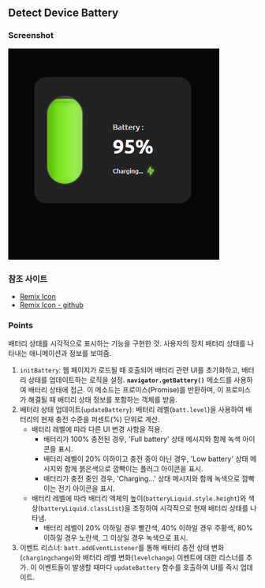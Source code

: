 ## Detect Device Battery

### Screenshot

![screenshot](screenshot.png)

### 참조 사이트

- [Remix Icon](https://remixicon.com/)
- [Remix Icon - github](https://github.com/Remix-Design/RemixIcon)

### Points

배터리 상태를 시각적으로 표시하는 기능을 구현한 것. 사용자의 장치 배터리 상태를 나타내는 애니메이션과 정보를 보여줌.

1. `initBattery`: 웹 페이지가 로드될 때 호출되어 배터리 관련 UI를 초기화하고, 배터리 상태를 업데이트하는 로직을 설정. **`navigator.getBattery()`** 메소드를 사용하여 배터리 상태에 접근. 이 메소드는 프로미스(Promise)를 반환하며, 이 프로미스가 해결될 때 배터리 상태 정보를 포함하는 객체를 받음.
2. 배터리 상태 업데이트(`updateBattery`): 배터리 레벨(`batt.level`)을 사용하여 배터리의 현재 충전 수준을 퍼센트(%) 단위로 계산.
   - 배터리 레벨에 따라 다른 UI 변경 사항을 적용.
     - 배터리가 100% 충전된 경우, 'Full battery' 상태 메시지와 함께 녹색 아이콘을 표시.
     - 배터리 레벨이 20% 이하이고 충전 중이 아닌 경우, 'Low battery' 상태 메시지와 함께 붉은색으로 깜빡이는 플러그 아이콘을 표시.
     - 배터리가 충전 중인 경우, 'Charging...' 상태 메시지와 함께 녹색으로 깜빡이는 전기 아이콘을 표시.
   - 배터리 레벨에 따라 배터리 액체의 높이(`batteryLiquid.style.height`)와 색상(`batteryLiquid.classList`)을 조정하여 시각적으로 현재 배터리 상태를 나타냄.
     - 배터리 레벨이 20% 이하일 경우 빨간색, 40% 이하일 경우 주황색, 80% 이하일 경우 노란색, 그 이상일 경우 녹색으로 표시.
3. 이벤트 리스너: `batt.addEventListener`를 통해 배터리 충전 상태 변화(`chargingchange`)와 배터리 레벨 변화(`levelchange`) 이벤트에 대한 리스너를 추가. 이 이벤트들이 발생할 때마다 `updateBattery` 함수를 호출하여 UI를 즉시 업데이트.
